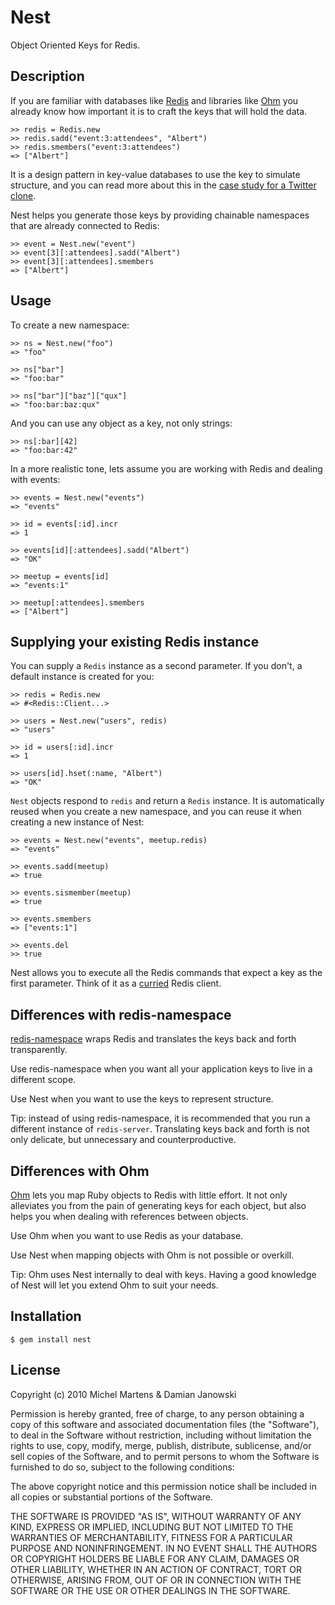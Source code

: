 Nest
====

Object Oriented Keys for Redis.

Description
-----------

If you are familiar with databases like [Redis](http://code.google.com/p/redis)
and libraries like [Ohm](http://ohm.keyvalue.org) you already know how
important it is to craft the keys that will hold the data.

    >> redis = Redis.new
    >> redis.sadd("event:3:attendees", "Albert")
    >> redis.smembers("event:3:attendees")
    => ["Albert"]

It is a design pattern in key-value databases to use the key to simulate
structure, and you can read more about this in the [case study for a
Twitter clone](http://code.google.com/p/redis/wiki/TwitterAlikeExample).

Nest helps you generate those keys by providing chainable namespaces that are
already connected to Redis:

    >> event = Nest.new("event")
    >> event[3][:attendees].sadd("Albert")
    >> event[3][:attendees].smembers
    => ["Albert"]

Usage
-----

To create a new namespace:

    >> ns = Nest.new("foo")
    => "foo"

    >> ns["bar"]
    => "foo:bar"

    >> ns["bar"]["baz"]["qux"]
    => "foo:bar:baz:qux"

And you can use any object as a key, not only strings:

    >> ns[:bar][42]
    => "foo:bar:42"

In a more realistic tone, lets assume you are working with Redis and
dealing with events:

    >> events = Nest.new("events")
    => "events"

    >> id = events[:id].incr
    => 1

    >> events[id][:attendees].sadd("Albert")
    => "OK"

    >> meetup = events[id]
    => "events:1"

    >> meetup[:attendees].smembers
    => ["Albert"]

Supplying your existing Redis instance
--------------------------------------

You can supply a `Redis` instance as a second parameter. If you don't, a default
instance is created for you:

    >> redis = Redis.new
    => #<Redis::Client...>

    >> users = Nest.new("users", redis)
    => "users"

    >> id = users[:id].incr
    => 1

    >> users[id].hset(:name, "Albert")
    => "OK"

`Nest` objects respond to `redis` and return a `Redis` instance. It is
automatically reused when you create a new namespace, and you can reuse it when
creating a new instance of Nest:

    >> events = Nest.new("events", meetup.redis)
    => "events"

    >> events.sadd(meetup)
    => true

    >> events.sismember(meetup)
    => true

    >> events.smembers
    => ["events:1"]

    >> events.del
    >> true

Nest allows you to execute all the Redis commands that expect a key as the
first parameter. Think of it as a
[curried](http://en.wikipedia.org/wiki/Currying) Redis client.

Differences with redis-namespace
--------------------------------

[redis-namespace](http://github.com/defunkt/redis-namespace) wraps Redis
and translates the keys back and forth transparently.

Use redis-namespace when you want all your application keys to live in a
different scope.

Use Nest when you want to use the keys to represent structure.

Tip: instead of using redis-namespace, it is recommended that you run a
different instance of `redis-server`. Translating keys back and forth is not
only delicate, but unnecessary and counterproductive.

Differences with Ohm
--------------------

[Ohm](http://ohm.keyvalue.org) lets you map Ruby objects to Redis with
little effort. It not only alleviates you from the pain of generating
keys for each object, but also helps you when dealing with references
between objects.

Use Ohm when you want to use Redis as your database.

Use Nest when mapping objects with Ohm is not possible or overkill.

Tip: Ohm uses Nest internally to deal with keys. Having a good knowledge
of Nest will let you extend Ohm to suit your needs.

Installation
------------

    $ gem install nest

License
-------

Copyright (c) 2010 Michel Martens & Damian Janowski

Permission is hereby granted, free of charge, to any person
obtaining a copy of this software and associated documentation
files (the "Software"), to deal in the Software without
restriction, including without limitation the rights to use,
copy, modify, merge, publish, distribute, sublicense, and/or sell
copies of the Software, and to permit persons to whom the
Software is furnished to do so, subject to the following
conditions:

The above copyright notice and this permission notice shall be
included in all copies or substantial portions of the Software.

THE SOFTWARE IS PROVIDED "AS IS", WITHOUT WARRANTY OF ANY KIND,
EXPRESS OR IMPLIED, INCLUDING BUT NOT LIMITED TO THE WARRANTIES
OF MERCHANTABILITY, FITNESS FOR A PARTICULAR PURPOSE AND
NONINFRINGEMENT. IN NO EVENT SHALL THE AUTHORS OR COPYRIGHT
HOLDERS BE LIABLE FOR ANY CLAIM, DAMAGES OR OTHER LIABILITY,
WHETHER IN AN ACTION OF CONTRACT, TORT OR OTHERWISE, ARISING
FROM, OUT OF OR IN CONNECTION WITH THE SOFTWARE OR THE USE OR
OTHER DEALINGS IN THE SOFTWARE.
